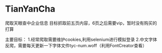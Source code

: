# TianYanCha

爬取天眼查中企业信息
目标抓取前五页内容，6页之后需要vip，暂时没有购买的打算

主要目标：
1.经常爬取需要维护cookies,利用selenium进行模拟登录
2.中文字体反爬，需要每天更新一下字体文件tyc-num.woff（利用FontCreator查看）

